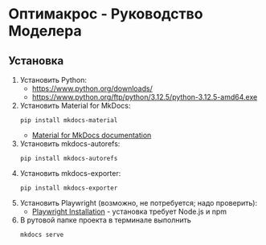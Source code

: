 # Оптимакрос - Руководство Моделера

## Установка

1. Установить Python: 
    - https://www.python.org/downloads/
    - https://www.python.org/ftp/python/3.12.5/python-3.12.5-amd64.exe
2. Установить Material for MkDocs:
    ```
    pip install mkdocs-material
    ```
    - [Material for MkDocs documentation](https://squidfunk.github.io/mkdocs-material/getting-started/)
3. Установить mkdocs-autorefs:
    ```
    pip install mkdocs-autorefs
    ```
4. Установить mkdocs-exporter:
    ```
    pip install mkdocs-exporter
    ```
5. Установить Playwright (возможно, не потребуется; надо проверить):
    - [Playwright Installation](https://playwright.dev/docs/intro) - установка требует Node.js и npm
6. В рутовой папке проекта в терминале выполнить
    ```
    mkdocs serve
    ```